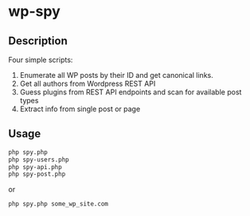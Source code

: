 # wp-spy

## Description

Four simple scripts:
1. Enumerate all WP posts by their ID and get canonical links.
2. Get all authors from Wordpress REST API
3. Guess plugins from REST API endpoints and scan for available post types
4. Extract info from single post or page

## Usage

```bash
php spy.php
php spy-users.php
php spy-api.php
php spy-post.php
```

or

```bash
php spy.php some_wp_site.com
```